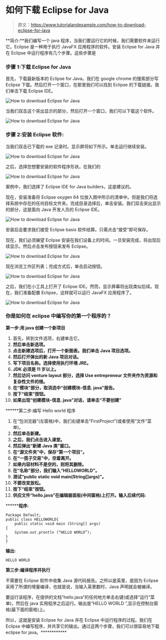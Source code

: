 # 如何下载 Eclipse for Java

> 原文：<https://www.tutorialandexample.com/how-to-download-eclipse-for-java>

**简介:**我们编写一个 java 程序，当我们要运行它的时候，我们需要软件来运行它。Eclipse 是一种用于执行 JavaFX 应用程序的软件。安装 Eclipse for Java 并在 Eclipse 中运行程序有几个步骤。这些步骤是

### 步骤 1:下载 Eclipse for Java

首先，下载最新版本的 Eclipse for Java。我们在 google chrome 的搜索部分写 Eclipse 下载。然后打开一个窗口，在那里我们可以找到 Eclipse 的下载链接。我们单击下载 Eclipse IDE。

![How to download Eclipse for Java](img/08682324eff285db3b5e1cbfe4feebde.png)

当我们双击这个突出显示的部分，然后打开一个窗口，我们可以下载这个软件。

![How to download Eclipse for Java](img/3925ac3ece4ddf766560894a91f63ee8.png)

### 步骤 2:安装 Eclipse 软件:

当我们双击已下载的 exe 记录时。显示屏将如下所示。单击运行继续安装。

![How to download Eclipse for Java](img/6e327129d3ff48cef504453eaddea46c.png)  

之后，选择您想要安装的软件程序形状。在我们的

![How to download Eclipse for Java](img/523bf86a0126ae2f562b1f2ef59e27e6.png)

案例中，我们选择了 Eclipse IDE for Java builders，这是建议的。

现在，安装准备将 Eclipse oxygen 64 位放入图中所示的清单中。但是我们将选择系统中存在的任何目标文件夹。完成目录选择后，单击安装。我们双击突出显示的部分，这是面向 Java 开发人员的 Eclipse IDE。

![How to download Eclipse for Java](img/d28a328a2a07e16a993c27fd32b8ba1d.png)

安装后会要求我们接受 Eclipse basis 软件结算。只需点击“接受”即可保存。

现在，我们必须展望 Eclipse 安装在我们设备上的时间。一旦安装完成，将出现后续显示。然后点击发布按钮来发布 Eclipse。

![How to download Eclipse for Java](img/853230af968441945f411de59aa81dc5.png)

现在浏览工作区列表；完成方式后，单击启动按钮。

![How to download Eclipse for Java](img/a36f332fc1e3807c52a4fb8b06bb7c2c.png)

之后，我们在小工具上打开了 Eclipse IDE。然而，显示屏幕将出现类似后续。现在，我们准备配置 Eclipse，这样就可以运行 JavaFX 应用程序了。

![How to download Eclipse for Java](img/e587f75471202a65f999495f1fe35bac.png)

### 你是如何在 eclipse 中编写你的第一个程序的？

**第一步:用 java 创建一个新项目**

1.  首先，转到文件选项，右键单击它。
2.  **然后单击新选项。**
3.  ****点击新建选项后，打开一个新图表。我们单击 Java 项目选项。****
4.  ******然后打开弹出的新 Java 项目对话。******
5.  ******写下项目名称。选择使用执行环境 JRE。******
6.  ******JDK 必须是 11 岁以上。******
7.  ******然后访问 venture layout 部分，选择 Use entrepreneur 文件夹作为资源和复杂性文件的根。******
8.  ******在“模块”部分，取消选中“创建模块-信息. java”报告。******
9.  ******按下“结束”按钮。******
10.  ******如果出现“创建模块-信息. java”对话，请单击“不要创建”******

 ******第二步:编写 Hello world 程序

1.  在“包浏览器”(左窗格)中，我们右键单击“FirstProject”(或者使用“文件”菜单)。
2.  **然后单击新建。**
3.  ****之后，我们点击进入课堂。****
4.  ******然后弹出“新建 Java 类”窗口。******
5.  ******在“源文件夹”中，保存“第一个项目”。******
6.  ******在“一揽子交易”中，空着离开。******
7.  ******如果内容材料不是空的，则将其删除。******
8.  ******在“名称”部分，我们输入“HELLOWORLD”。******
9.  ******测试“public static void main(String[]args)”。******
10.  ******不要改变放松。******
11.  ******按下“结束”按钮。******
12.  ******供应文件“hello.java”在编辑器面板(中间窗格)上打开。输入后续代码:******

 ********程序:**

```
Package Default;
public class HELLOWORLD{
	public static void main (String[] args)
{
	System.out.prontln (“HELLO WORLD”);
}
} 
```

**输出:**

```
HELLO WORLD
```

**第三步:编译程序并执行**

不需要在 Eclipse 软件中收集 Java 源代码报告。之所以是英里，是因为 Eclipse 采用了所谓的增量编译，也就是说，当输入英里数时，Java 声明就会被编译。

要运行该程序，在提供的文档“hello.java”的任何地方单击右键(或选择“运行”菜单)，然后在 java 实用程序之后运行。输出是“HELLO WORLD ”,显示在控制台窗格(最下面的窗格)上。

所以，这就是安装 Eclipse for Java 并在 Eclipse 中运行程序的过程。我们在 Eclipse 中编写程序，并共享它的输出。通过这两个步骤，我们可以很容易地下载 eclipse for java。************